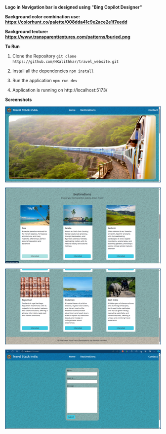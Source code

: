 **Logo in Navigation bar is designed using "Bing Copilot Designer"**

**Background color combination use: https://colorhunt.co/palette/008dda41c9e2ace2e1f7eedd**

**Background texture: https://www.transparenttextures.com/patterns/buried.png**

**To Run**

1) Clone the Repository
    `git clone https://github.com/HKalithkar/travel_website.git`

2) Install all the dependencies
    `npm install`

3) Run the application
    `npm run dev`

4) Application is running on http://localhost:5173/

**Screenshots**

![Screenshot1](https://github.com/HKalithkar/travel_website/blob/main/screenshots/Screenshot-1.png)


![Screenshot2](https://github.com/HKalithkar/travel_website/blob/main/screenshots/Screenshot-2.png)


![Screenshot1](https://github.com/HKalithkar/travel_website/blob/main/screenshots/Screenshot-3.png)


![Screenshot2](https://github.com/HKalithkar/travel_website/blob/main/screenshots/Screenshot-4.png)